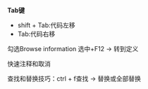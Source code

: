 <!--
 * @Date: 2024-05-31
 * @LastEditors: 不与
 * @LastEditTime: 2024-05-31
 * @FilePath: \STM32_Study\基础篇\快捷操作.md
 * @Description: 
-->
**Tab键**
- shift + Tab:代码左移
- Tab:代码右移

勾选Browse information
选中+F12 -> 转到定义

快速注释和取消

查找和替换技巧：ctrl + f查找 -> 替换或全部替换

